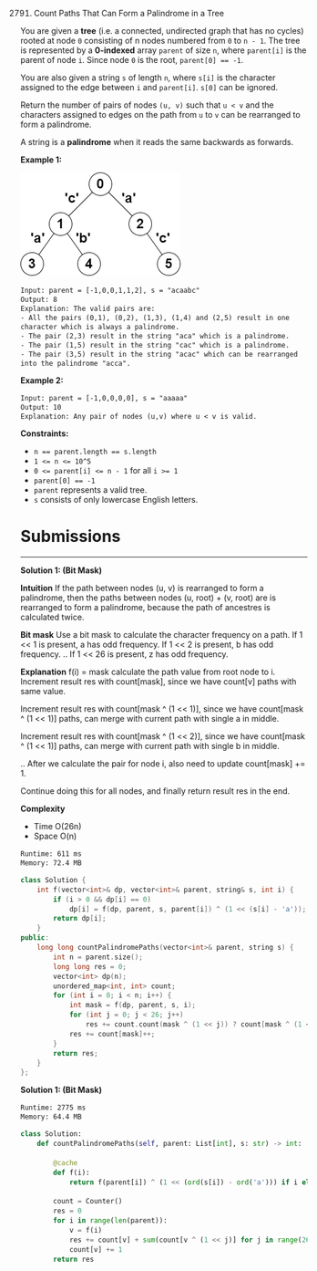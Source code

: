 2791. Count Paths That Can Form a Palindrome in a Tree

You are given a **tree** (i.e. a connected, undirected graph that has no cycles) rooted at node `0` consisting of n nodes numbered from `0` to `n - 1`. The tree is represented by a **0-indexed** array `parent` of size `n`, where `parent[i]` is the parent of node `i`. Since node `0` is the root, `parent[0] == -1`.

You are also given a string `s` of length `n`, where `s[i]` is the character assigned to the edge between `i` and `parent[i]`. `s[0]` can be ignored.

Return the number of pairs of nodes `(u, v)` such that `u < v` and the characters assigned to edges on the path from `u` to `v` can be rearranged to form a palindrome.

A string is a **palindrome** when it reads the same backwards as forwards.

 

**Example 1:**

![2791_treedrawio-8drawio.png](img/2791_treedrawio-8drawio.png)
```
Input: parent = [-1,0,0,1,1,2], s = "acaabc"
Output: 8
Explanation: The valid pairs are:
- All the pairs (0,1), (0,2), (1,3), (1,4) and (2,5) result in one character which is always a palindrome.
- The pair (2,3) result in the string "aca" which is a palindrome.
- The pair (1,5) result in the string "cac" which is a palindrome.
- The pair (3,5) result in the string "acac" which can be rearranged into the palindrome "acca".
```

**Example 2:**
```
Input: parent = [-1,0,0,0,0], s = "aaaaa"
Output: 10
Explanation: Any pair of nodes (u,v) where u < v is valid.
```

**Constraints:**

* `n == parent.length == s.length`
* `1 <= n <= 10^5`
* `0 <= parent[i] <= n - 1` for all `i >= 1`
* `parent[0] == -1`
* `parent` represents a valid tree.
* `s` consists of only lowercase English letters.

# Submissions
---
**Solution 1: (Bit Mask)**

__Intuition__
If the path between nodes (u, v) is rearranged to form a palindrome,
then the paths between nodes (u, root) + (v, root) are is rearranged to form a palindrome,
because the path of ancestres is calculated twice.


__Bit mask__
Use a bit mask to calculate the character frequency on a path.
If 1 << 1 is present, a has odd frequency.
If 1 << 2 is present, b has odd frequency.
..
If 1 << 26 is present, z has odd frequency.


__Explanation__
f(i) = mask calculate the path value from root node to i.
Increment result res with count[mask],
since we have count[v] paths with same value.

Increment result res with count[mask ^ (1 << 1)],
since we have count[mask ^ (1 << 1)] paths,
can merge with current path with single a in middle.

Increment result res with count[mask ^ (1 << 2)],
since we have count[mask ^ (1 << 1)] paths,
can merge with current path with single b in middle.

..
After we calculate the pair for node i,
also need to update count[mask] += 1.

Continue doing this for all nodes,
and finally return result res in the end.


__Complexity__
* Time O(26n)
* Space O(n)


```
Runtime: 611 ms
Memory: 72.4 MB
```
```c++
class Solution {
    int f(vector<int>& dp, vector<int>& parent, string& s, int i) {
        if (i > 0 && dp[i] == 0)
            dp[i] = f(dp, parent, s, parent[i]) ^ (1 << (s[i] - 'a'));
        return dp[i];
    }
public:
    long long countPalindromePaths(vector<int>& parent, string s) {
        int n = parent.size();
        long long res = 0;
        vector<int> dp(n);
        unordered_map<int, int> count;
        for (int i = 0; i < n; i++) {
            int mask = f(dp, parent, s, i);
            for (int j = 0; j < 26; j++)
                res += count.count(mask ^ (1 << j)) ? count[mask ^ (1 << j)] : 0;
            res += count[mask]++;
        }
        return res;
    }
};
```

**Solution 1: (Bit Mask)**
```
Runtime: 2775 ms
Memory: 64.4 MB
```
```python
class Solution:
    def countPalindromePaths(self, parent: List[int], s: str) -> int:
        
        @cache
        def f(i):
            return f(parent[i]) ^ (1 << (ord(s[i]) - ord('a'))) if i else 0

        count = Counter()
        res = 0
        for i in range(len(parent)):
            v = f(i)
            res += count[v] + sum(count[v ^ (1 << j)] for j in range(26))
            count[v] += 1
        return res
```
